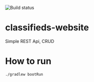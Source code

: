 ![Build status](https://github.com/eufrat987/classifieds-website/actions/workflows/gradle.yml/badge.svg)

# classifieds-website
Simple REST Api, CRUD

# How to run
`./gradlew bootRun`

